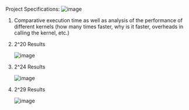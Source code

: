 Project Specifications:
![image](https://github.com/PandaBunBuns/SOLIS_Deep-Dive/assets/87511092/1bf97d95-62ca-4c44-b171-9c3361c7951f)


1. Comparative execution time as well as analysis of the performance of different kernels (how many times faster, why is it faster, overheads in calling the kernel, etc.)

2. 2^20 Results
   
   ![image](https://github.com/PandaBunBuns/SOLIS_Deep-Dive/assets/87511092/5f85d77b-9d6a-42dd-b4bb-1f5f68976a24)

3. 2^24 Results
   
   ![image](https://github.com/PandaBunBuns/SOLIS_Deep-Dive/assets/87511092/bfa18395-881f-486a-ab7c-d5cd9fe398de)

4. 2^29 Results
   
   ![image](https://github.com/PandaBunBuns/SOLIS_Deep-Dive/assets/87511092/6a60dd8c-b4c0-4ead-bf38-a254a67c7e7a)
